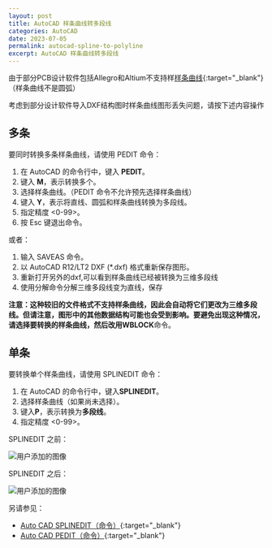 ```yaml
---
layout: post
title: AutoCAD 样条曲线转多段线
categories: AutoCAD
date: 2023-07-05
permalink: autocad-spline-to-polyline
excerpt: AutoCAD 样条曲线转多段线
---
```


由于部分PCB设计软件包括Allegro和Altium不支持样[样条曲线](https://help.autodesk.com/view/ACDMAC/2024/CHS/?guid=GUID-58316136-30EB-499C-ACAD-31D0C653B2B2){:target="_blank"}（样条曲线不是圆弧）

考虑到部分设计软件导入DXF结构图时样条曲线图形丢失问题，请按下述内容操作

## 多条

要同时转换多条样条曲线，请使用 PEDIT 命令：

1.  在 AutoCAD 的命令行中，键入 **PEDIT**。
2.  键入 **M**，表示转换多个。
3.  选择样条曲线。（PEDIT 命令不允许预先选择样条曲线）
4.  键入 **Y**，表示将直线、圆弧和样条曲线转换为多段线。
5.  指定精度 <0-99>。
6.  按 Esc 键退出命令。

或者：

1.  输入 SAVEAS 命令。
2.  以 AutoCAD R12/LT2 DXF (\*.dxf) 格式重新保存图形。
3.  重新打开另外的dxf,可以看到样条曲线已经被转换为三维多段线
4.  使用分解命令分解三维多段线变为直线，保存

**注意：**这种较旧的文件格式不支持样条曲线，因此会自动将它们更改为三维多段线。但请注意，图形中的其他数据结构可能也会受到影响。要避免出现这种情况，请选择要转换的样条曲线，然后改用**WBLOCK**命令。

## 单条

要转换单个样条曲线，请使用 SPLINEDIT 命令：

1.  在 AutoCAD 的命令行中，键入**SPLINEDIT**。
2.  选择样条曲线（如果尚未选择）。
3.  键入**P**，表示转换为**多段线**。
4.  指定精度 <0-99>。

SPLINEDIT 之前：

![用户添加的图像](https://s3-us-west-1.amazonaws.com/help.autodesk.com/sfdcarticles/img/0EM3A0000008M4e)

SPLINEDIT 之后：

![用户添加的图像](https://s3-us-west-1.amazonaws.com/help.autodesk.com/sfdcarticles/img/0EM3A0000008M4j)

另请参见：

*   [Auto CAD SPLINEDIT（命令）](https://knowledge.autodesk.com/zh-hans/support/autocad/learn-explore/caas/CloudHelp/cloudhelp/2019/ENU/AutoCAD-Core/files/GUID-5530922C-6828-48B1-804C-EDD9053535BD-htm.html){:target="_blank"}
*   [Auto CAD PEDIT（命令）](https://knowledge.autodesk.com/zh-hans/support/autocad/learn-explore/caas/CloudHelp/cloudhelp/2019/ENU/AutoCAD-Core/files/GUID-0C422AA9-23DD-4650-AD66-68E9D7989E3F-htm.html?st=pedit){:target="_blank"}
